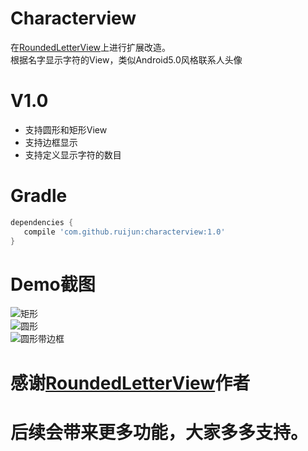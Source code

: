 # Characterview

在[RoundedLetterView](https://github.com/ruijun/RoundedLetterView)上进行扩展改造。  
根据名字显示字符的View，类似Android5.0风格联系人头像

V1.0
========
* 支持圆形和矩形View
* 支持边框显示
* 支持定义显示字符的数目

Gradle
========
```groovy
dependencies {
   compile 'com.github.ruijun:characterview:1.0'
}
```

Demo截图  
========
![矩形](/Screenshots/screenshot1.png)  
![圆形](/Screenshots/screenshot2.png)  
![圆形带边框](/Screenshots/screenshot3.png)  


感谢[RoundedLetterView](https://github.com/ruijun/RoundedLetterView)作者  
=====================================================
后续会带来更多功能，大家多多支持。
========================================================
